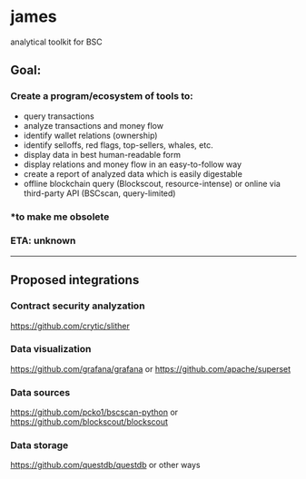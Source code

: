 # james
analytical toolkit for BSC

## Goal:
### Create a program/ecosystem of tools to:
* query transactions
* analyze transactions and money flow
* identify wallet relations (ownership)
* identify selloffs, red flags, top-sellers, whales, etc.
* display data in best human-readable form
* display relations and money flow in an easy-to-follow way
* create a report of analyzed data which is easily digestable
* offline blockchain query (Blockscout, resource-intense) or online via third-party API (BSCscan, query-limited)


### *to make me obsolete
### ETA: unknown

----
## Proposed integrations
### Contract security analyzation
https://github.com/crytic/slither

### Data visualization
https://github.com/grafana/grafana
or
https://github.com/apache/superset

### Data sources
https://github.com/pcko1/bscscan-python
or
https://github.com/blockscout/blockscout

### Data storage
https://github.com/questdb/questdb
or other ways
